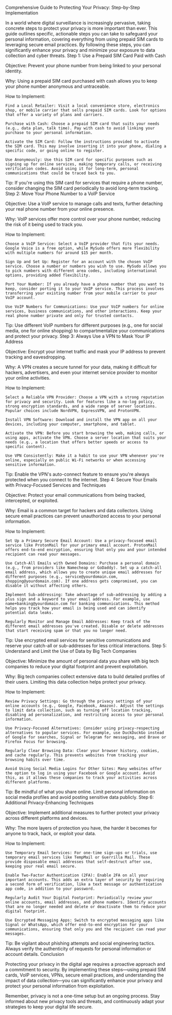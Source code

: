 Comprehensive Guide to Protecting Your Privacy: Step-by-Step Implementation

In a world where digital surveillance is increasingly pervasive, taking concrete steps to protect your privacy is more important than ever. This guide outlines specific, actionable steps you can take to safeguard your personal information, covering everything from using prepaid SIM cards to leveraging secure email practices. By following these steps, you can significantly enhance your privacy and minimize your exposure to data collection and cyber threats.
Step 1: Use a Prepaid SIM Card Paid with Cash

Objective: Prevent your phone number from being linked to your personal identity.

Why: Using a prepaid SIM card purchased with cash allows you to keep your phone number anonymous and untraceable.

How to Implement:

    Find a Local Retailer: Visit a local convenience store, electronics shop, or mobile carrier that sells prepaid SIM cards. Look for options that offer a variety of plans and carriers.

    Purchase with Cash: Choose a prepaid SIM card that suits your needs (e.g., data plan, talk time). Pay with cash to avoid linking your purchase to your personal information.

    Activate the SIM Card: Follow the instructions provided to activate the SIM card. This may involve inserting it into your phone, dialing a specific code, or going online to register.

    Use Anonymously: Use this SIM card for specific purposes such as signing up for online services, making temporary calls, or receiving verification codes. Avoid using it for long-term, personal communications that could be traced back to you.

Tip: If you're using this SIM card for services that require a phone number, consider changing the SIM card periodically to avoid long-term tracking.
Step 2: Move Your Phone Number to a VoIP Service

Objective: Use a VoIP service to manage calls and texts, further detaching your real phone number from your online presence.

Why: VoIP services offer more control over your phone number, reducing the risk of it being used to track you.

How to Implement:

    Choose a VoIP Service: Select a VoIP provider that fits your needs. Google Voice is a free option, while MySudo offers more flexibility with multiple numbers for around $15 per month.

    Sign Up and Set Up: Register for an account with the chosen VoIP service. Choose a number or numbers you wish to use. MySudo allows you to pick numbers with different area codes, including international options, providing added flexibility.

    Port Your Number: If you already have a phone number that you want to keep, consider porting it to your VoIP service. This process involves transferring your existing number from your mobile carrier to your VoIP account.

    Use VoIP Numbers for Communications: Use your VoIP numbers for online services, business communications, and other interactions. Keep your real phone number private and only for trusted contacts.

Tip: Use different VoIP numbers for different purposes (e.g., one for social media, one for online shopping) to compartmentalize your communications and protect your privacy.
Step 3: Always Use a VPN to Mask Your IP Address

Objective: Encrypt your internet traffic and mask your IP address to prevent tracking and eavesdropping.

Why: A VPN creates a secure tunnel for your data, making it difficult for hackers, advertisers, and even your internet service provider to monitor your online activities.

How to Implement:

    Select a Reliable VPN Provider: Choose a VPN with a strong reputation for privacy and security. Look for features like a no-log policy, strong encryption standards, and a wide range of server locations. Popular choices include NordVPN, ExpressVPN, and ProtonVPN.

    Install VPN Software: Download and install the VPN app on all your devices, including your computer, smartphone, and tablet.

    Activate the VPN: Before you start browsing the web, making calls, or using apps, activate the VPN. Choose a server location that suits your needs (e.g., a location that offers better speeds or access to specific content).

    Use VPN Consistently: Make it a habit to use your VPN whenever you're online, especially on public Wi-Fi networks or when accessing sensitive information.

Tip: Enable the VPN's auto-connect feature to ensure you're always protected when you connect to the internet.
Step 4: Secure Your Emails with Privacy-Focused Services and Techniques

Objective: Protect your email communications from being tracked, intercepted, or exploited.

Why: Email is a common target for hackers and data collectors. Using secure email practices can prevent unauthorized access to your personal information.

How to Implement:

    Set Up a Primary Secure Email Account: Use a privacy-focused email service like ProtonMail for your primary email account. ProtonMail offers end-to-end encryption, ensuring that only you and your intended recipient can read your messages.

    Use Catch-All Emails with Owned Domains: Purchase a personal domain (e.g., from providers like Namecheap or GoDaddy). Set up a catch-all email address, which allows you to create unique email addresses for different purposes (e.g., service@yourdomain.com, shopping@yourdomain.com). If one address gets compromised, you can disable it without affecting others.

    Implement Sub-addressing: Take advantage of sub-addressing by adding a plus sign and a keyword to your email address. For example, use name+banking@yourdomain.com for banking communications. This method helps you track how your email is being used and can identify potential data leaks.

    Regularly Monitor and Manage Email Addresses: Keep track of the different email addresses you've created. Disable or delete addresses that start receiving spam or that you no longer need.

Tip: Use encrypted email services for sensitive communications and reserve your catch-all or sub-addresses for less critical interactions.
Step 5: Understand and Limit the Use of Data by Big Tech Companies

Objective: Minimize the amount of personal data you share with big tech companies to reduce your digital footprint and prevent exploitation.

Why: Big tech companies collect extensive data to build detailed profiles of their users. Limiting this data collection helps protect your privacy.

How to Implement:

    Review Privacy Settings: Go through the privacy settings of your online accounts (e.g., Google, Facebook, Amazon). Adjust the settings to limit data collection, such as turning off location tracking, disabling ad personalization, and restricting access to your personal information.

    Use Privacy-Focused Alternatives: Consider using privacy-respecting alternatives to popular services. For example, use DuckDuckGo instead of Google for searches, Signal or Telegram for messaging, and Brave or Firefox Focus for browsing.

    Regularly Clear Browsing Data: Clear your browser history, cookies, and cache regularly. This prevents websites from tracking your browsing habits over time.

    Avoid Using Social Media Logins for Other Sites: Many websites offer the option to log in using your Facebook or Google account. Avoid this, as it allows these companies to track your activities across different platforms.

Tip: Be mindful of what you share online. Limit personal information on social media profiles and avoid posting sensitive data publicly.
Step 6: Additional Privacy-Enhancing Techniques

Objective: Implement additional measures to further protect your privacy across different platforms and devices.

Why: The more layers of protection you have, the harder it becomes for anyone to track, hack, or exploit your data.

How to Implement:

    Use Temporary Email Services: For one-time sign-ups or trials, use temporary email services like TempMail or Guerrilla Mail. These provide disposable email addresses that self-destruct after use, keeping your real email secure.

    Enable Two-Factor Authentication (2FA): Enable 2FA on all your important accounts. This adds an extra layer of security by requiring a second form of verification, like a text message or authentication app code, in addition to your password.

    Regularly Audit Your Digital Footprint: Periodically review your online accounts, email addresses, and phone numbers. Identify accounts that are no longer needed and delete or deactivate them to reduce your digital footprint.

    Use Encrypted Messaging Apps: Switch to encrypted messaging apps like Signal or WhatsApp, which offer end-to-end encryption for your communications, ensuring that only you and the recipient can read your messages.

Tip: Be vigilant about phishing attempts and social engineering tactics. Always verify the authenticity of requests for personal information or account details.
Conclusion

Protecting your privacy in the digital age requires a proactive approach and a commitment to security. By implementing these steps—using prepaid SIM cards, VoIP services, VPNs, secure email practices, and understanding the impact of data collection—you can significantly enhance your privacy and protect your personal information from exploitation.

Remember, privacy is not a one-time setup but an ongoing process. Stay informed about new privacy tools and threats, and continuously adapt your strategies to keep your digital life secure.